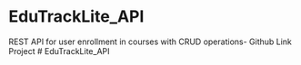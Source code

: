 # EduTrackLite_API
REST API for user enrollment in courses with CRUD operations- Github Link Project
#   E d u T r a c k L i t e _ A P I 
 
 

